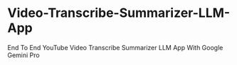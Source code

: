 # Video-Transcribe-Summarizer-LLM-App
End To End YouTube Video Transcribe Summarizer LLM App With Google Gemini Pro
